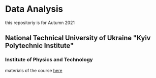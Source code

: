 # Data Analysis
this repositoriy is for Autumn 2021
## National Technical University of Ukraine "Kyiv Polytechnic Institute" 
### Institute of Physics and Technology
materials of the course [here](https://sites.google.com/view/nsakhnenko-data-analysis/%D0%B3%D0%BB%D0%B0%D0%B2%D0%BD%D0%B0%D1%8F-%D1%81%D1%82%D1%80%D0%B0%D0%BD%D0%B8%D1%86%D0%B0)
